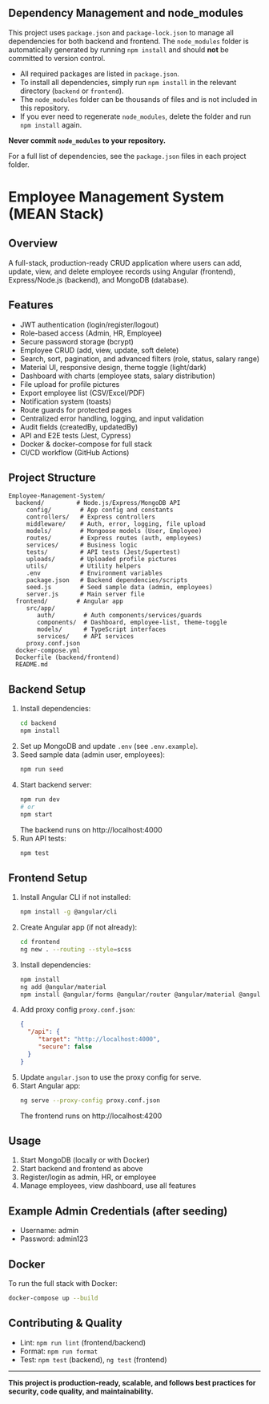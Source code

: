 ## Dependency Management and node_modules

This project uses `package.json` and `package-lock.json` to manage all dependencies for both backend and frontend. The `node_modules` folder is automatically generated by running `npm install` and should **not** be committed to version control.

- All required packages are listed in `package.json`.
- To install all dependencies, simply run `npm install` in the relevant directory (`backend` or `frontend`).
- The `node_modules` folder can be thousands of files and is not included in this repository.
- If you ever need to regenerate `node_modules`, delete the folder and run `npm install` again.

**Never commit `node_modules` to your repository.**

For a full list of dependencies, see the `package.json` files in each project folder.
 

# Employee Management System (MEAN Stack)

## Overview
A full-stack, production-ready CRUD application where users can add, update, view, and delete employee records using Angular (frontend), Express/Node.js (backend), and MongoDB (database).

## Features
- JWT authentication (login/register/logout)
- Role-based access (Admin, HR, Employee)
- Secure password storage (bcrypt)
- Employee CRUD (add, view, update, soft delete)
- Search, sort, pagination, and advanced filters (role, status, salary range)
- Material UI, responsive design, theme toggle (light/dark)
- Dashboard with charts (employee stats, salary distribution)
- File upload for profile pictures
- Export employee list (CSV/Excel/PDF)
- Notification system (toasts)
- Route guards for protected pages
- Centralized error handling, logging, and input validation
- Audit fields (createdBy, updatedBy)
- API and E2E tests (Jest, Cypress)
- Docker & docker-compose for full stack
- CI/CD workflow (GitHub Actions)

## Project Structure
```
Employee-Management-System/
  backend/         # Node.js/Express/MongoDB API
	 config/        # App config and constants
	 controllers/   # Express controllers
	 middleware/    # Auth, error, logging, file upload
	 models/        # Mongoose models (User, Employee)
	 routes/        # Express routes (auth, employees)
	 services/      # Business logic
	 tests/         # API tests (Jest/Supertest)
	 uploads/       # Uploaded profile pictures
	 utils/         # Utility helpers
	 .env           # Environment variables
	 package.json   # Backend dependencies/scripts
	 seed.js        # Seed sample data (admin, employees)
	 server.js      # Main server file
  frontend/        # Angular app
	 src/app/
		auth/        # Auth components/services/guards
		components/  # Dashboard, employee-list, theme-toggle
		models/      # TypeScript interfaces
		services/    # API services
	 proxy.conf.json
  docker-compose.yml
  Dockerfile (backend/frontend)
  README.md
```

## Backend Setup
1. Install dependencies:
	```sh
	cd backend
	npm install
	```
2. Set up MongoDB and update `.env` (see `.env.example`).
3. Seed sample data (admin user, employees):
	```sh
	npm run seed
	```
4. Start backend server:
	```sh
	npm run dev
	# or
	npm start
	```
	The backend runs on http://localhost:4000
5. Run API tests:
	```sh
	npm test
	```

## Frontend Setup
1. Install Angular CLI if not installed:
	```sh
	npm install -g @angular/cli
	```
2. Create Angular app (if not already):
	```sh
	cd frontend
	ng new . --routing --style=scss
	```
3. Install dependencies:
	```sh
	npm install
	ng add @angular/material
	npm install @angular/forms @angular/router @angular/material @angular/cdk @angular/animations chart.js ng2-charts
	```
4. Add proxy config `proxy.conf.json`:
	```json
	{
	  "/api": {
		 "target": "http://localhost:4000",
		 "secure": false
	  }
	}
	```
5. Update `angular.json` to use the proxy config for serve.
6. Start Angular app:
	```sh
	ng serve --proxy-config proxy.conf.json
	```
	The frontend runs on http://localhost:4200

## Usage
1. Start MongoDB (locally or with Docker)
2. Start backend and frontend as above
3. Register/login as admin, HR, or employee
4. Manage employees, view dashboard, use all features

## Example Admin Credentials (after seeding)
- Username: admin
- Password: admin123

## Docker
To run the full stack with Docker:
```sh
docker-compose up --build
```

## Contributing & Quality
- Lint: `npm run lint` (frontend/backend)
- Format: `npm run format`
- Test: `npm test` (backend), `ng test` (frontend)

---
**This project is production-ready, scalable, and follows best practices for security, code quality, and maintainability.**


